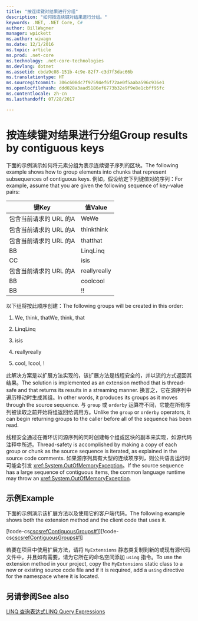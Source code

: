 ```yaml
---
title: "按连续键对结果进行分组"
description: "如何按连续键对结果进行分组。"
keywords: .NET, .NET Core, C#
author: BillWagner
manager: wpickett
ms.author: wiwagn
ms.date: 12/1/2016
ms.topic: article
ms.prod: .net-core
ms.technology: .net-core-technologies
ms.devlang: dotnet
ms.assetid: cbda9c08-151b-4c9e-82f7-c3d7f3dac66b
ms.translationtype: HT
ms.sourcegitcommit: 306c608dc7f97594ef6f72ae0f5aaba596c936e1
ms.openlocfilehash: ddd028a3aad5186ef6773b32e9f9e8e1cbff95fc
ms.contentlocale: zh-cn
ms.lasthandoff: 07/28/2017

---
```

# <a name="group-results-by-contiguous-keys"></a><span data-ttu-id="e5b99-104">按连续键对结果进行分组</span><span class="sxs-lookup"><span data-stu-id="e5b99-104">Group results by contiguous keys</span></span>

<span data-ttu-id="e5b99-105">下面的示例演示如何将元素分组为表示连续键子序列的区块。</span><span class="sxs-lookup"><span data-stu-id="e5b99-105">The following example shows how to group elements into chunks that represent subsequences of contiguous keys.</span></span> <span data-ttu-id="e5b99-106">例如，假设给定下列键值对的序列：</span><span class="sxs-lookup"><span data-stu-id="e5b99-106">For example, assume that you are given the following sequence of key-value pairs:</span></span>  
  
|<span data-ttu-id="e5b99-107">键</span><span class="sxs-lookup"><span data-stu-id="e5b99-107">Key</span></span>|<span data-ttu-id="e5b99-108">值</span><span class="sxs-lookup"><span data-stu-id="e5b99-108">Value</span></span>|  
|---------|-----------|  
|<span data-ttu-id="e5b99-109">包含当前请求的 URL 的</span><span class="sxs-lookup"><span data-stu-id="e5b99-109">A</span></span>|<span data-ttu-id="e5b99-110">We</span><span class="sxs-lookup"><span data-stu-id="e5b99-110">We</span></span>|  
|<span data-ttu-id="e5b99-111">包含当前请求的 URL 的</span><span class="sxs-lookup"><span data-stu-id="e5b99-111">A</span></span>|<span data-ttu-id="e5b99-112">think</span><span class="sxs-lookup"><span data-stu-id="e5b99-112">think</span></span>|  
|<span data-ttu-id="e5b99-113">包含当前请求的 URL 的</span><span class="sxs-lookup"><span data-stu-id="e5b99-113">A</span></span>|<span data-ttu-id="e5b99-114">that</span><span class="sxs-lookup"><span data-stu-id="e5b99-114">that</span></span>|  
|<span data-ttu-id="e5b99-115">B</span><span class="sxs-lookup"><span data-stu-id="e5b99-115">B</span></span>|<span data-ttu-id="e5b99-116">Linq</span><span class="sxs-lookup"><span data-stu-id="e5b99-116">Linq</span></span>|  
|<span data-ttu-id="e5b99-117">C</span><span class="sxs-lookup"><span data-stu-id="e5b99-117">C</span></span>|<span data-ttu-id="e5b99-118">is</span><span class="sxs-lookup"><span data-stu-id="e5b99-118">is</span></span>|  
|<span data-ttu-id="e5b99-119">包含当前请求的 URL 的</span><span class="sxs-lookup"><span data-stu-id="e5b99-119">A</span></span>|<span data-ttu-id="e5b99-120">really</span><span class="sxs-lookup"><span data-stu-id="e5b99-120">really</span></span>|  
|<span data-ttu-id="e5b99-121">B</span><span class="sxs-lookup"><span data-stu-id="e5b99-121">B</span></span>|<span data-ttu-id="e5b99-122">cool</span><span class="sxs-lookup"><span data-stu-id="e5b99-122">cool</span></span>|  
|<span data-ttu-id="e5b99-123">B</span><span class="sxs-lookup"><span data-stu-id="e5b99-123">B</span></span>|<span data-ttu-id="e5b99-124">!</span><span class="sxs-lookup"><span data-stu-id="e5b99-124">!</span></span>|  
  
 <span data-ttu-id="e5b99-125">以下组将按此顺序创建：</span><span class="sxs-lookup"><span data-stu-id="e5b99-125">The following groups will be created in this order:</span></span>  
  
1.  <span data-ttu-id="e5b99-126">We, think, that</span><span class="sxs-lookup"><span data-stu-id="e5b99-126">We, think, that</span></span>  
  
2.  <span data-ttu-id="e5b99-127">Linq</span><span class="sxs-lookup"><span data-stu-id="e5b99-127">Linq</span></span>  
  
3.  <span data-ttu-id="e5b99-128">is</span><span class="sxs-lookup"><span data-stu-id="e5b99-128">is</span></span>  
  
4.  <span data-ttu-id="e5b99-129">really</span><span class="sxs-lookup"><span data-stu-id="e5b99-129">really</span></span>  
  
5.  <span data-ttu-id="e5b99-130">cool, !</span><span class="sxs-lookup"><span data-stu-id="e5b99-130">cool, !</span></span>  
  
 <span data-ttu-id="e5b99-131">此解决方案是以扩展方法实现的，该扩展方法是线程安全的，并以流的方式返回其结果。</span><span class="sxs-lookup"><span data-stu-id="e5b99-131">The solution is implemented as an extension method that is thread-safe and that returns its results in a streaming manner.</span></span> <span data-ttu-id="e5b99-132">换言之，它在源序列中遍历移动时生成其组。</span><span class="sxs-lookup"><span data-stu-id="e5b99-132">In other words, it produces its groups as it moves through the source sequence.</span></span> <span data-ttu-id="e5b99-133">与 `group` 或 `orderby` 运算符不同，它能在所有序列被读取之前开始将组返回给调用方。</span><span class="sxs-lookup"><span data-stu-id="e5b99-133">Unlike the `group` or `orderby` operators, it can begin returning groups to the caller before all of the sequence has been read.</span></span>  
  
 <span data-ttu-id="e5b99-134">线程安全通过在循环访问源序列的同时创建每个组或区块的副本来实现，如源代码注释中所述。</span><span class="sxs-lookup"><span data-stu-id="e5b99-134">Thread-safety is accomplished by making a copy of each group or chunk as the source sequence is iterated, as explained in the source code comments.</span></span> <span data-ttu-id="e5b99-135">如果源序列具有大型的连续项序列，则公共语言运行时可能会引发 <xref:System.OutOfMemoryException>。</span><span class="sxs-lookup"><span data-stu-id="e5b99-135">If the source sequence has a large sequence of contiguous items, the common language runtime may throw an <xref:System.OutOfMemoryException>.</span></span>  
  
## <a name="example"></a><span data-ttu-id="e5b99-136">示例</span><span class="sxs-lookup"><span data-stu-id="e5b99-136">Example</span></span>  
 <span data-ttu-id="e5b99-137">下面的示例演示该扩展方法以及使用它的客户端代码。</span><span class="sxs-lookup"><span data-stu-id="e5b99-137">The following example shows both the extension method and the client code that uses it.</span></span>  
  
 <span data-ttu-id="e5b99-138">[!code-cs[cscsrefContiguousGroups#1](../../../samples/snippets/csharp/concepts/linq/how-to-group-results-by-contiguous-keys_1.cs)]</span><span class="sxs-lookup"><span data-stu-id="e5b99-138">[!code-cs[cscsrefContiguousGroups#1](../../../samples/snippets/csharp/concepts/linq/how-to-group-results-by-contiguous-keys_1.cs)]</span></span>  
  
 <span data-ttu-id="e5b99-139">若要在项目中使用扩展方法，请将 `MyExtensions` 静态类复制到新的或现有源代码文件中，并且如有需要，请为它所在的命名空间添加 `using` 指令。</span><span class="sxs-lookup"><span data-stu-id="e5b99-139">To use the extension method in your project, copy the `MyExtensions` static class to a new or existing source code file and if it is required, add a `using` directive for the namespace where it is located.</span></span>  
  
## <a name="see-also"></a><span data-ttu-id="e5b99-140">另请参阅</span><span class="sxs-lookup"><span data-stu-id="e5b99-140">See also</span></span>  
 [<span data-ttu-id="e5b99-141">LINQ 查询表达式</span><span class="sxs-lookup"><span data-stu-id="e5b99-141">LINQ Query Expressions</span></span>](index.md)   
 

